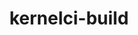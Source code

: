 ---
parent_project: kernelci
permalink: /engineering/projects/kernelci/kernelci-build/
project_link_name: kernelci-build
project_stats: 'true'
project_url: https://github.com/kernelci/kernelci-build
title: kernelci-build
display: false
---